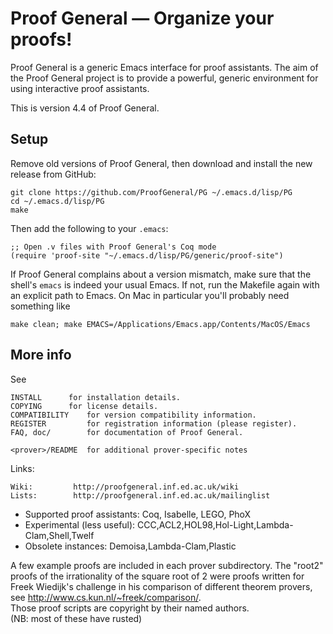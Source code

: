 # Proof General — Organize your proofs! 

Proof General is a generic Emacs interface for proof assistants.
The aim of the Proof General project is to provide a powerful, generic
environment for using interactive proof assistants.

This is version 4.4 of Proof General.

## Setup

Remove old versions of Proof General, then download and install the new release from GitHub:

```
git clone https://github.com/ProofGeneral/PG ~/.emacs.d/lisp/PG
cd ~/.emacs.d/lisp/PG
make
```

Then add the following to your `.emacs`:

```
;; Open .v files with Proof General's Coq mode
(require 'proof-site "~/.emacs.d/lisp/PG/generic/proof-site")
```

If Proof General complains about a version mismatch, make sure that the shell's `emacs` is indeed your usual Emacs. If not, run the Makefile again with an explicit path to Emacs. On Mac in particular you'll probably need something like

```
make clean; make EMACS=/Applications/Emacs.app/Contents/MacOS/Emacs
```

## More info

See

    INSTALL	     for installation details.
    COPYING	     for license details.
    COMPATIBILITY    for version compatibility information.
    REGISTER	     for registration information (please register).
    FAQ, doc/	     for documentation of Proof General.

    <prover>/README  for additional prover-specific notes

Links:

    Wiki:		  http://proofgeneral.inf.ed.ac.uk/wiki
    Lists:		  http://proofgeneral.inf.ed.ac.uk/mailinglist

* Supported proof assistants:  Coq, Isabelle, LEGO, PhoX
* Experimental (less useful):  CCC,ACL2,HOL98,Hol-Light,Lambda-Clam,Shell,Twelf
* Obsolete instances:  Demoisa,Lambda-Clam,Plastic

A few example proofs are included in each prover subdirectory.  The
"root2" proofs of the irrationality of the square root of 2 were
proofs written for Freek Wiedijk's challenge in his comparison of
different theorem provers, see http://www.cs.kun.nl/~freek/comparison/.  
Those proof scripts are copyright by their named authors.  
(NB: most of these have rusted)
